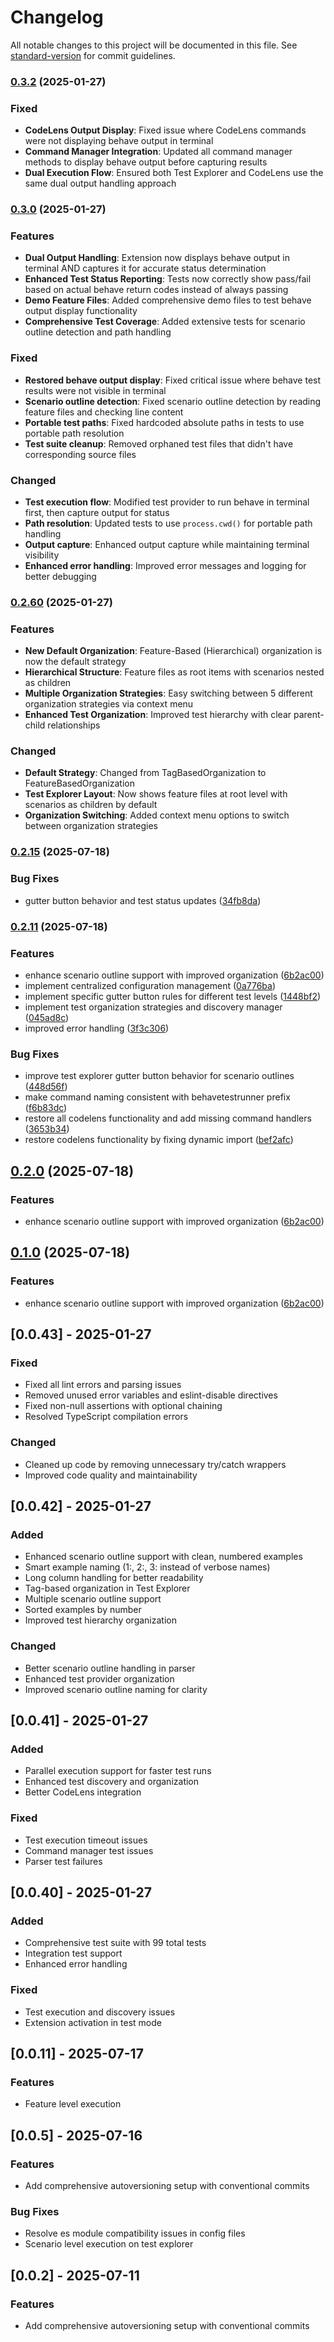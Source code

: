 # Changelog

All notable changes to this project will be documented in this file. See [standard-version](https://github.com/conventional-changelog/standard-version) for commit guidelines.

### [0.3.2](https://github.com/your-username/behave-test-runner/compare/v0.3.0...v0.3.2) (2025-01-27)

### Fixed

- **CodeLens Output Display**: Fixed issue where CodeLens commands were not displaying behave output in terminal
- **Command Manager Integration**: Updated all command manager methods to display behave output before capturing results
- **Dual Execution Flow**: Ensured both Test Explorer and CodeLens use the same dual output handling approach

### [0.3.0](https://github.com/your-username/behave-test-runner/compare/v0.2.103...v0.3.0) (2025-01-27)

### Features

- **Dual Output Handling**: Extension now displays behave output in terminal AND captures it for accurate status determination
- **Enhanced Test Status Reporting**: Tests now correctly show pass/fail based on actual behave return codes instead of always passing
- **Demo Feature Files**: Added comprehensive demo files to test behave output display functionality
- **Comprehensive Test Coverage**: Added extensive tests for scenario outline detection and path handling

### Fixed

- **Restored behave output display**: Fixed critical issue where behave test results were not visible in terminal
- **Scenario outline detection**: Fixed scenario outline detection by reading feature files and checking line content
- **Portable test paths**: Fixed hardcoded absolute paths in tests to use portable path resolution
- **Test suite cleanup**: Removed orphaned test files that didn't have corresponding source files

### Changed

- **Test execution flow**: Modified test provider to run behave in terminal first, then capture output for status
- **Path resolution**: Updated tests to use `process.cwd()` for portable path handling
- **Output capture**: Enhanced output capture while maintaining terminal visibility
- **Enhanced error handling**: Improved error messages and logging for better debugging

### [0.2.60](https://github.com/your-username/behave-test-runner/compare/v0.2.15...v0.2.60) (2025-01-27)

### Features

- **New Default Organization**: Feature-Based (Hierarchical) organization is now the default strategy
- **Hierarchical Structure**: Feature files as root items with scenarios nested as children
- **Multiple Organization Strategies**: Easy switching between 5 different organization strategies via context menu
- **Enhanced Test Organization**: Improved test hierarchy with clear parent-child relationships

### Changed

- **Default Strategy**: Changed from TagBasedOrganization to FeatureBasedOrganization
- **Test Explorer Layout**: Now shows feature files at root level with scenarios as children by default
- **Organization Switching**: Added context menu options to switch between organization strategies

### [0.2.15](https://github.com/your-username/behave-test-runner/compare/v0.2.10...v0.2.15) (2025-07-18)

### Bug Fixes

- gutter button behavior and test status updates ([34fb8da](https://github.com/your-username/behave-test-runner/commit/34fb8da863537d0760d7593f31e4f96d280fa86d))

### [0.2.11](https://github.com/your-username/behave-test-runner/compare/v0.0.11...v0.2.11) (2025-07-18)

### Features

- enhance scenario outline support with improved organization ([6b2ac00](https://github.com/your-username/behave-test-runner/commit/6b2ac00a1b4d433546a2a006b21110d5f1f086a4))
- implement centralized configuration management ([0a776ba](https://github.com/your-username/behave-test-runner/commit/0a776ba95cd3660cbafa69855478a8ea8f06925e))
- implement specific gutter button rules for different test levels ([1448bf2](https://github.com/your-username/behave-test-runner/commit/1448bf23d08ae312be697e5245a2b0b2177d6005))
- implement test organization strategies and discovery manager ([045ad8c](https://github.com/your-username/behave-test-runner/commit/045ad8cd1ec23635949fc028448d4ed2079457a0))
- improved error handling ([3f3c306](https://github.com/your-username/behave-test-runner/commit/3f3c30669aa4e47a2ec9371aa892debfb84258f2))

### Bug Fixes

- improve test explorer gutter button behavior for scenario outlines ([448d56f](https://github.com/your-username/behave-test-runner/commit/448d56ff195b41c88180e9f31b314eb2fb42692f))
- make command naming consistent with behavetestrunner prefix ([f6b83dc](https://github.com/your-username/behave-test-runner/commit/f6b83dc7cd073a2db3c4c88321742942d55d8627))
- restore all codelens functionality and add missing command handlers ([3653b34](https://github.com/your-username/behave-test-runner/commit/3653b346b0e1997dd132debdbdb91dc0c6335c01))
- restore codelens functionality by fixing dynamic import ([bef2afc](https://github.com/your-username/behave-test-runner/commit/bef2afc87deeebb4fddc340cf92916552f481706))

## [0.2.0](https://github.com/your-username/behave-test-runner/compare/v0.0.11...v0.2.0) (2025-07-18)

### Features

- enhance scenario outline support with improved organization ([6b2ac00](https://github.com/your-username/behave-test-runner/commit/6b2ac00a1b4d433546a2a006b21110d5f1f086a4))

## [0.1.0](https://github.com/your-username/behave-test-runner/compare/v0.0.11...v0.1.0) (2025-07-18)

### Features

- enhance scenario outline support with improved organization ([6b2ac00](https://github.com/your-username/behave-test-runner/commit/6b2ac00a1b4d433546a2a006b21110d5f1f086a4))

## [0.0.43] - 2025-01-27

### Fixed

- Fixed all lint errors and parsing issues
- Removed unused error variables and eslint-disable directives
- Fixed non-null assertions with optional chaining
- Resolved TypeScript compilation errors

### Changed

- Cleaned up code by removing unnecessary try/catch wrappers
- Improved code quality and maintainability

## [0.0.42] - 2025-01-27

### Added

- Enhanced scenario outline support with clean, numbered examples
- Smart example naming (1:, 2:, 3: instead of verbose names)
- Long column handling for better readability
- Tag-based organization in Test Explorer
- Multiple scenario outline support
- Sorted examples by number
- Improved test hierarchy organization

### Changed

- Better scenario outline handling in parser
- Enhanced test provider organization
- Improved scenario outline naming for clarity

## [0.0.41] - 2025-01-27

### Added

- Parallel execution support for faster test runs
- Enhanced test discovery and organization
- Better CodeLens integration

### Fixed

- Test execution timeout issues
- Command manager test issues
- Parser test failures

## [0.0.40] - 2025-01-27

### Added

- Comprehensive test suite with 99 total tests
- Integration test support
- Enhanced error handling

### Fixed

- Test execution and discovery issues
- Extension activation in test mode

## [0.0.11] - 2025-07-17

### Features

- Feature level execution

## [0.0.5] - 2025-07-16

### Features

- Add comprehensive autoversioning setup with conventional commits

### Bug Fixes

- Resolve es module compatibility issues in config files
- Scenario level execution on test explorer

## [0.0.2] - 2025-07-11

### Features

- Add comprehensive autoversioning setup with conventional commits
